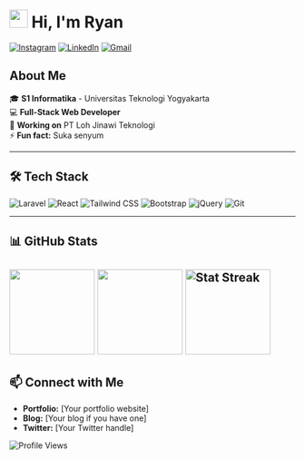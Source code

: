 <h1 class="flex"><img src="https://tva1.sinaimg.cn/large/e6c9d24egy1h1571l0uucg205k05egri.gif" width="32" />&nbsp;Hi, I'm Ryan</h1>

[![Instagram](https://img.shields.io/badge/Instagram-%23E4405F.svg?style=for-the-badge&logo=instagram&logoColor=white)](https://www.instagram.com/naufalpujimahdy/)
[![LinkedIn](https://img.shields.io/badge/LinkedIn-%230077B5.svg?style=for-the-badge&logo=linkedin&logoColor=white)](https://www.linkedin.com/in/naufalpujimahdy/)
[![Gmail](https://img.shields.io/badge/Gmail-%23D14836.svg?style=for-the-badge&logo=gmail&logoColor=white)](mailto:naufalpm230800@gmail.com)

## About Me
🎓 **S1 Informatika** - Universitas Teknologi Yogyakarta  
💻 **Full-Stack Web Developer**  
🔭 **Working on** PT Loh Jinawi Teknologi  
⚡ **Fun fact:** Suka senyum

---

## 🛠 Tech Stack
![Laravel](https://img.shields.io/badge/-Laravel-FF2D20?style=flat-square&logo=laravel&logoColor=white)
![React](https://img.shields.io/badge/-React-61DAFB?style=flat-square&logo=react&logoColor=black)
![Tailwind CSS](https://img.shields.io/badge/-Tailwind%20CSS-38B2AC?style=flat-square&logo=tailwind-css&logoColor=white)
![Bootstrap](https://img.shields.io/badge/-Bootstrap-7952B3?style=flat-square&logo=bootstrap&logoColor=white)
![jQuery](https://img.shields.io/badge/-jQuery-0769AD?style=flat-square&logo=jquery&logoColor=white)
![Git](https://img.shields.io/badge/-Git-F05032?style=flat-square&logo=git&logoColor=white)

---

## 📊 GitHub Stats

<span><img height="150"  src="https://github-readme-stats.vercel.app/api/top-langs/?username=naufalpujimahdy&layout=compact&hide=php&langs_count=10" /></span>
<span><a href="https://github.com/naufalpujimahdy?tab=repositories&q=&type=&language=&sort=stargazers"><img height="150" src="https://github-readme-stats.vercel.app/api?username=naufalpujimahdy&show_icons=true&count_private=true&hide=contribs" /></a></span>
<span><img src="https://github-readme-streak-stats.herokuapp.com/?user=naufalpujimahdy" height="150" alt="Stat Streak" /></span>
---

## 📫 Connect with Me
- **Portfolio:** [Your portfolio website]  
- **Blog:** [Your blog if you have one]  
- **Twitter:** [Your Twitter handle]  

![Profile Views](https://komarev.com/ghpvc/?username=naufalpujimahdy&color=brightgreen)

<!--
Note: Replace the following sections with your information:
- [Your portfolio website]
- [Your blog if you have one]
- [Your Twitter handle]
-->
